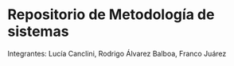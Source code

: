 # Repositorio de Metodología de sistemas

Integrantes: Lucía Canclini, Rodrigo Álvarez Balboa, Franco Juárez
